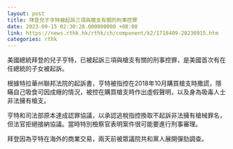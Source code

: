 ```yaml
---
layout: post
title: 拜登兒子亨特被起訴三項與槍支有關的刑事控罪
date: 2023-09-15 02:30:28.000000000 +08:00
link: https://news.rthk.hk/rthk/ch/component/k2/1718409-20230915.htm
categories: rthk
---
```


美國總統拜登的兒子亨特，已被起訴三項與槍支有關的刑事控罪，是美國首次有在任總統的子女被起訴。

根據特拉華州聯邦法院的起訴書，亨特被指控在2018年10月購買槍支時撒謊，隱瞞自己吸食可因成癮的情況，被控在購買槍支時作出虛假聲明，以及身為吸毒人士非法擁有槍支。

亨特和司法部原本達成認罪協議，以承認逃稅指控換取不起訴非法擁有槍械罪名，但法官拒絕接納協議。當時特別檢察官表明案件很可能要進行刑事審理。

拜登因為亨特在海外的商業交易，兩天前被眾議院共和黨人展開彈劾調查。
